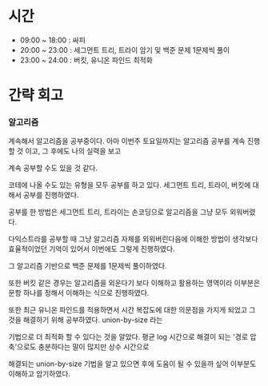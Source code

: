 # 시간

- 09:00 ~ 18:00 : 싸피
- 20:00 ~ 23:00 : 세그먼트 트리, 트라이 암기 및 백준 문제 1문제씩 풀이
- 23:00 ~ 24:00 : 버킷, 유니온 파인드 최적화


# 간략 회고

### 알고리즘

계속해서 알고리즘을 공부중이다. 아마 이번주 토요일까지는 알고리즘 공부를 계속 진행할 것 이고, 그 후에도 나의 실력을 보고

계속 공부할 수도 있을 것 같다.

코테에 나올 수도 있는 유형을 모두 공부를 하고 있다. 세그먼트 트리, 트라이, 버킷에 대해서 공부를 진행하였다.

공부를 한 방법은 세그먼트 트리, 트라이는 손코딩으로 알고리즘을 그냥 모두 외워버렸다.

다익스트라를 공부할 때 그냥 알고리즘 자체를 외워버린다음에 이해한 방법이 생각보다 효율적이었던 기억이 있어서 이번에도 그렇게 진행하였다.

그 알고리즘 기반으로 백준 문제를 1문제씩 풀이하였다.

또한 버킷 같은 경우는 알고리즘을 외운다기 보다 이해하고 활용하는 영역이라 이부분은 문항 하나를 정해서 이해하는 식으로 진행하였다.

또한 최근 유니온 파인드를 적용하면서 시간 복잡도에 대한 의문점을 가지게 되었고 그것을 해결하기 위해 공부하였다. union-by-size 라는

기법으로 더 최적화 할 수 있다는 것을 알았다. 평균 log 시간으로 해결이 되는 '경로 압축'으로도 충분하다는 말이 많지만 상수 시간으로

해결되는 union-by-size 기법을 알고 있으면 후에 도움이 될 수 있을까 싶어 이부분도 이해하고 암기하였다.